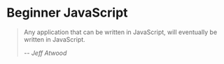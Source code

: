 # Beginner JavaScript

> Any application that can be written in JavaScript, will eventually be written in JavaScript.
>
> -- <cite>Jeff Atwood</cite>

